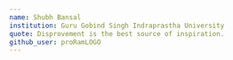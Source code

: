 ```yaml
---
name: Shubh Bansal
institution: Guru Gobind Singh Indraprastha University
quote: Disprovement is the best source of inspiration.
github_user: proRamLOGO
---
```

